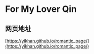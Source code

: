 # For My Lover Qin

## 网页地址
[https://yikhan.github.io/romantic_page/](https://yikhan.github.io/romantic_page/)